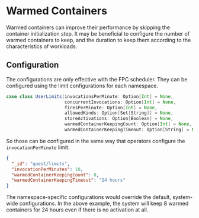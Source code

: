 <!--
#
# Licensed to the Apache Software Foundation (ASF) under one or more
# contributor license agreements.  See the NOTICE file distributed with
# this work for additional information regarding copyright ownership.
# The ASF licenses this file to You under the Apache License, Version 2.0
# (the "License"); you may not use this file except in compliance with
# the License.  You may obtain a copy of the License at
#
#     http://www.apache.org/licenses/LICENSE-2.0
#
# Unless required by applicable law or agreed to in writing, software
# distributed under the License is distributed on an "AS IS" BASIS,
# WITHOUT WARRANTIES OR CONDITIONS OF ANY KIND, either express or implied.
# See the License for the specific language governing permissions and
# limitations under the License.
#
-->

# Warmed Containers

Warmed containers can improve their performance by skipping the container initialization step.
It may be beneficial to configure the number of warmed containers to keep, and the duration to keep them according to the characteristics of workloads.

## Configuration

The configurations are only effective with the FPC scheduler.
They can be configured using the limit configurations for each namespace.

```scala
case class UserLimits(invocationsPerMinute: Option[Int] = None,
                      concurrentInvocations: Option[Int] = None,
                      firesPerMinute: Option[Int] = None,
                      allowedKinds: Option[Set[String]] = None,
                      storeActivations: Option[Boolean] = None,
                      warmedContainerKeepingCount: Option[Int] = None,
                      warmedContainerKeepingTimeout: Option[String] = None)
```

So those can be configured in the same way that operators configure the `invocationPerMinute` limit.

```json
{
  "_id": "guest/limits",
  "invocationPerMinutes": 10,
  "warmedContainerKeepingCount": 8,
  "warmedContainerKeepingTimeout": "24 hours"
}
```

The namespace-specific configurations would override the default, system-wide configurations.
In the above example, the system will keep 8 warmed containers for 24 hours even if there is no activation at all.
